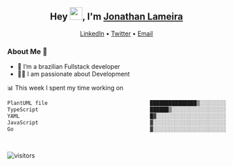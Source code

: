 <h2 align="center">Hey <img src="https://github.com/TheDudeThatCode/TheDudeThatCode/blob/master/Assets/Hi.gif" width="29">, I'm <a href="https://www.linkedin.com/in/jonathanlameira/">Jonathan Lameira</a></h2>
<p align="center">
  <a href="https://www.linkedin.com/in/jonathanlameira/">LinkedIn</a> •
  <a href="https://twitter.com/jlameira">Twitter</a> •
  <a href="mailto:jlameira@gmail.com">Email</a>
</p>

### About Me 🚀
- 🌱  I’m a brazilian Fullstack developer</br>
- 👨‍💻  I am passionate about Development</br>

<!-- ![Jonathan Lameira github stats](https://github-readme-stats.vercel.app/api?username=jlameirameli&show_icons=true&hide_border=true)&nbsp;&nbsp; -->

📊 This week I spent my time working on
<!--START_SECTION:waka-->

```txt
PlantUML file                                 ███████████████▒░░░░░░░░░   61.56 %
TypeScript                                    ██████▒░░░░░░░░░░░░░░░░░░   24.81 %
YAML                                          █▓░░░░░░░░░░░░░░░░░░░░░░░   06.81 %
JavaScript                                    ▓░░░░░░░░░░░░░░░░░░░░░░░░   02.26 %
Go                                            ▓░░░░░░░░░░░░░░░░░░░░░░░░   02.26 %
```

<!--END_SECTION:waka-->

<br />

![visitors](https://visitor-badge.laobi.icu/badge?page_id=jlameira.jlameira)
